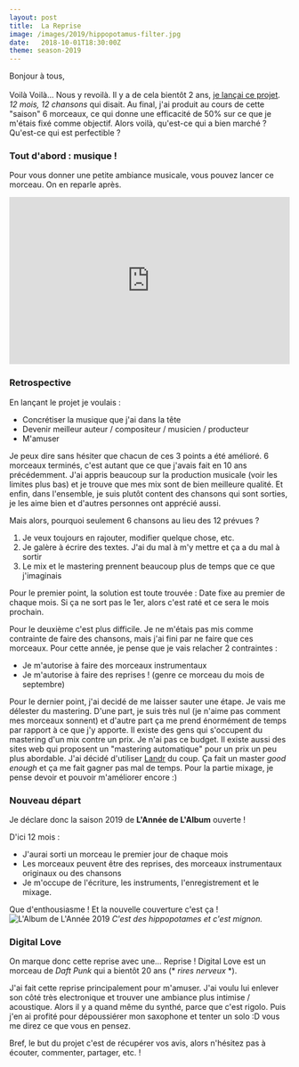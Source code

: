```yaml
---
layout: post
title:  La Reprise
image: /images/2019/hippopotamus-filter.jpg
date:   2018-10-01T18:30:00Z
theme: season-2019
---
```


Bonjour à tous,<br><br>
Voilà Voilà... Nous y revoilà. Il y a de cela bientôt 2 ans, [je lançai ce projet]({{site.posts.last.url}}).
_12 mois, 12 chansons_ qui disait.  Au final, j'ai produit au cours de cette "saison" 6 morceaux,
ce qui donne une efficacité de 50% sur ce que je m'étais fixé comme objectif. Alors voilà, qu'est-ce qui a bien marché ?
Qu'est-ce qui est perfectible ?

### Tout d'abord : musique !

Pour vous donner une petite ambiance musicale, vous pouvez lancer ce morceau. On en reparle après.

<iframe width="100%" height="300" scrolling="no" frameborder="no" src="https://w.soundcloud.com/player/?url=https%3A//api.soundcloud.com/tracks/507527109&color=%232f2349&auto_play=false&hide_related=false&show_comments=true&show_user=true&show_reposts=false&show_teaser=true&visual=true"></iframe>

### Retrospective

En lançant le projet je voulais :

+ Concrétiser la musique que j'ai dans la tête
+ Devenir meilleur auteur / compositeur / musicien / producteur
+ M'amuser

Je peux dire sans hésiter que chacun de ces 3 points a été amélioré. 6 morceaux terminés, c'est autant que ce que
j'avais fait en 10 ans précédemment. J'ai appris beaucoup sur la production musicale (voir les limites plus bas) et
je trouve que mes mix sont de bien meilleure qualité. Et enfin, dans l'ensemble, je suis plutôt content des chansons
qui sont sorties, je les aime bien et d'autres personnes ont apprécié aussi.

Mais alors, pourquoi seulement 6 chansons au lieu des 12 prévues ?

1. Je veux toujours en rajouter, modifier quelque chose, etc.
2. Je galère à écrire des textes. J'ai du mal à m'y mettre et ça a du mal à sortir
3. Le mix et le mastering prennent beaucoup plus de temps que ce que j'imaginais

Pour le premier point, la solution est toute trouvée : Date fixe au premier de chaque mois. Si ça ne sort pas le 1er,
alors c'est raté et ce sera le mois prochain.

Pour le deuxième c'est plus difficile. Je ne m'étais pas mis comme contrainte de faire des chansons, mais j'ai fini
par ne faire que ces morceaux. Pour cette année, je pense que je vais relacher 2 contraintes :

+ Je m'autorise à faire des morceaux instrumentaux
+ Je m'autorise à faire des reprises ! (genre ce morceau du mois de septembre)

Pour le dernier point, j'ai decidé de me laisser sauter une étape. Je vais me délester du mastering. D'une part, je
suis très nul (je n'aime pas comment mes morceaux sonnent) et d'autre part ça me prend énormément de temps par rapport à
ce que j'y apporte. Il existe des gens qui s'occupent du mastering d'un mix contre un prix. Je n'ai pas ce budget. Il existe
aussi des sites web qui proposent un "mastering automatique" pour un prix un peu plus abordable. J'ai décidé d'utiliser
[Landr](https://www.landr.com/fr) du coup. Ça fait un master _good enough_ et ça me fait gagner pas mal de temps. Pour 
la partie mixage, je pense devoir et pouvoir m'améliorer encore :)

### Nouveau départ

Je déclare donc la saison 2019 de **L'Année de L'Album** ouverte !

D'ici 12 mois :

+ J'aurai sorti un morceau le premier jour de chaque mois
+ Les morceaux peuvent être des reprises, des morceaux instrumentaux originaux ou des chansons
+ Je m'occupe de l'écriture, les instruments, l'enregistrement et le mixage.

Que d'enthousiasme ! Et la nouvelle couverture c'est ça !
![L'Album de L'Année 2019](/images/hippopotamus-filter.jpg)
_C'est des hippopotames et c'est mignon._

### Digital Love

On marque donc cette reprise avec une… Reprise ! Digital Love est un morceau de _Daft Punk_ qui a bientôt 20 ans
(\* _rires nerveux_ \*).

J'ai fait cette reprise principalement pour m'amuser. J'ai voulu lui enlever son côté très electronique et trouver
une ambiance plus intimise / acoustique. Alors il y a quand même du synthé, parce que c'est rigolo. Puis j'en ai profité
pour dépoussiérer mon saxophone et tenter un solo :D vous me direz ce que vous en pensez.

Bref, le but du projet c'est de récupérer vos avis, alors n'hésitez pas à écouter, commenter, partager, etc. !
